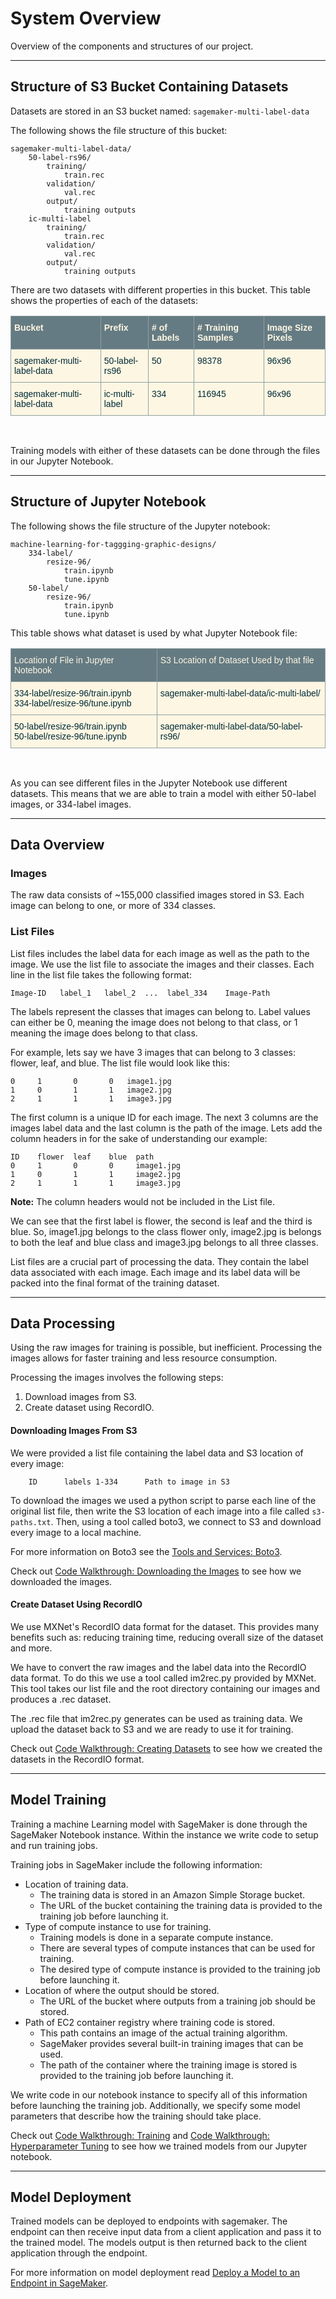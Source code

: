 # System Overview
Overview of the components and structures of our project. 

---
## Structure of S3 Bucket Containing Datasets

Datasets are stored in an S3 bucket named: ``sagemaker-multi-label-data``

The following shows the file structure of this bucket:

    sagemaker-multi-label-data/
        50-label-rs96/
            training/
                train.rec
            validation/
                val.rec
            output/
                training outputs
        ic-multi-label
            training/
                train.rec
            validation/
                val.rec
            output/
                training outputs

There are two datasets with different properties in this bucket. This table shows the properties of each of the datasets:

<style type="text/css">
.tg  {border-collapse:collapse;border-color:#93a1a1;border-spacing:0;}
.tg td{background-color:#fdf6e3;border-color:#93a1a1;border-style:solid;border-width:1px;color:#002b36;
  font-family:Arial, sans-serif;font-size:14px;overflow:hidden;padding:10px 5px;word-break:normal;}
.tg th{background-color:#657b83;border-color:#93a1a1;border-style:solid;border-width:1px;color:#fdf6e3;
  font-family:Arial, sans-serif;font-size:14px;font-weight:normal;overflow:hidden;padding:10px 5px;word-break:normal;}
.tg .tg-1wig{font-weight:bold;text-align:left;vertical-align:top}
.tg .tg-0lax{text-align:left;vertical-align:top}
</style>
<table class="tg">
<thead>
  <tr>
    <th class="tg-1wig">Bucket </th>
    <th class="tg-1wig">Prefix</th>
    <th class="tg-1wig"># of Labels</th>
    <th class="tg-1wig"># Training Samples</th>
    <th class="tg-1wig">Image Size Pixels</th>
  </tr>
</thead>
<tbody>
  <tr>
    <td class="tg-0lax">sagemaker-multi-label-data</td>
    <td class="tg-0lax">50-label-rs96</td>
    <td class="tg-0lax">50</td>
    <td class="tg-0lax">98378</td>
    <td class="tg-0lax">96x96</td>
  </tr>
  <tr>
    <td class="tg-0lax">sagemaker-multi-label-data</td>
    <td class="tg-0lax">ic-multi-label</td>
    <td class="tg-0lax">334</td>
    <td class="tg-0lax">116945</td>
    <td class="tg-0lax">96x96</td>
  </tr>
</tbody>
</table>
<p>&nbsp;</p>

Training models with either of these datasets can be done through the files in our Jupyter Notebook.

---
##  Structure of Jupyter Notebook

The following shows the file structure of the Jupyter notebook:

    machine-learning-for-taggging-graphic-designs/
        334-label/
            resize-96/
                train.ipynb
                tune.ipynb
        50-label/
            resize-96/
                train.ipynb
                tune.ipynb

This table shows what dataset is used by what Jupyter Notebook file:

<style type="text/css">
.tg  {border-collapse:collapse;border-color:#93a1a1;border-spacing:0;}
.tg td{background-color:#fdf6e3;border-color:#93a1a1;border-style:solid;border-width:1px;color:#002b36;
  font-family:Arial, sans-serif;font-size:14px;overflow:hidden;padding:10px 5px;word-break:normal;}
.tg th{background-color:#657b83;border-color:#93a1a1;border-style:solid;border-width:1px;color:#fdf6e3;
  font-family:Arial, sans-serif;font-size:14px;font-weight:normal;overflow:hidden;padding:10px 5px;word-break:normal;}
.tg .tg-0lax{text-align:left;vertical-align:top}
</style>
<table class="tg">
<thead>
  <tr>
    <th class="tg-0lax">Location of File in Jupyter Notebook</th>
    <th class="tg-0lax">S3 Location of Dataset Used by that file</th>
  </tr>
</thead>
<tbody>
  <tr>
    <td class="tg-0lax">334-label/resize-96/train.ipynb<br>334-label/resize-96/tune.ipynb</td>
    <td class="tg-0lax">sagemaker-multi-label-data/ic-multi-label/</td>
  </tr>
  <tr>
    <td class="tg-0lax">50-label/resize-96/train.ipynb<br>50-label/resize-96/tune.ipynb</td>
    <td class="tg-0lax">sagemaker-multi-label-data/50-label-rs96/</td>
  </tr>
</tbody>
</table>
<p>&nbsp;</p>

As you can see different files in the Jupyter Notebook use different datasets. This means that we are able to train a model with either 50-label images, or 334-label images.

---
## Data Overview
### Images

The raw data consists of ~155,000 classified images stored in S3. Each image can belong to one, or more of 334 classes. 

### List Files
List files includes the label data for each image as well as the path to the image. We use the list file to associate the images and their classes.
Each line in the list file takes the following format:

    Image-ID   label_1   label_2  ...  label_334    Image-Path  

The labels represent the classes that images can belong to. Label values can either be 0, meaning the image does not belong to that class, or 1 meaning the image does belong to that class.

For example, lets say we have 3 images that can belong to 3 classes: flower, leaf, and blue. The list file would look like this:


    0     1       0       0   image1.jpg
    1     0       1       1   image2.jpg
    2     1       1       1   image3.jpg

The first column is a unique ID for each image. The next 3 columns are the images label data and the last column is the path of the image. Lets add the column headers in for the sake of understanding our example:

    ID    flower  leaf    blue  path
    0     1       0       0     image1.jpg
    1     0       1       1     image2.jpg
    2     1       1       1     image3.jpg

**Note:** The column headers would not be included in the List file.

We can see that the first label is flower, the second is leaf and the third is blue. So, image1.jpg belongs to the class flower only, image2.jpg is belongs to both the leaf and blue class and image3.jpg belongs to all three classes.

List files are a crucial part of processing the data. They contain the label data associated with each image. Each image and its label data will be packed into the final format of the training dataset. 

---
## Data Processing

Using the raw images for training is possible, but inefficient. Processing the images allows for faster training and less resource consumption.

Processing the images involves the following steps:

1. Download images from S3.
2. Create dataset using RecordIO.

#### Downloading Images From S3
We were provided a list file containing the label data and S3 location of every image: 

        ID      labels 1-334      Path to image in S3

To download the images we used a python script to parse each line of the original list file, then write the S3 location of each image into a file called ``s3-paths.txt``. Then, using a tool called boto3, we connect to S3 and download every image to a local machine.

For more information on Boto3 see the [Tools and Services: Boto3](tands.md#boto3).

Check out [Code Walkthrough: Downloading the Images](code-walthroughs.md#downloading-the-images) to see how we downloaded the images.

#### Create Dataset Using RecordIO

We use MXNet's RecordIO data format for the dataset. This provides many benefits such as: reducing training time, reducing overall size of the dataset and more.

We have to convert the raw images and the label data into the RecordIO data format. To do this we use a tool called im2rec.py provided by MXNet. This tool takes our list file and the root directory containing our images and produces a .rec dataset. 

The .rec file that im2rec.py generates can be used as training data. We upload the dataset back to S3 and we are ready to use it for training.

Check out [Code Walkthrough: Creating Datasets](code-walthroughs.md#code-walkthrough-creating-datasets) to see how we created the datasets in the RecordIO format.

---
## Model Training
Training a machine Learning model with SageMaker is done through the SageMaker Notebook instance. Within the instance we write code to setup and run training jobs.

Training jobs in SageMaker include the following information:

- Location of training data.
    - The training data is stored in an Amazon Simple Storage bucket.
    - The URL of the bucket containing the training data is provided to the training job before launching it.
- Type of compute instance to use for training.
    - Training models is done in a separate compute instance.
    - There are several types of compute instances that can be used for training. 
    - The desired type of compute instance is provided to the training job before launching it.
- Location of where the output should be stored.
    - The URL of the bucket where outputs from a training job should be stored.
- Path of EC2 container registry where training code is stored.
    - This path contains an image of the actual training algorithm.
    - SageMaker provides several built-in training images that can be used.
    - The path of the container where the training image is stored is provided to the training job before launching it.

We write code in our notebook instance to specify all of this information before launching the training job. Additionally, we specify some model parameters that describe how the training should take place.

Check out [Code Walkthrough: Training](code-walthroughs.md#code-walkthrough-training) and [Code Walkthrough: Hyperparameter Tuning](code-walthroughs.md#code-walkthrough-hyperparameter-tuning) to see how we trained models from our Jupyter notebook.


---
## Model Deployment
Trained models can be deployed to endpoints with sagemaker. The endpoint can then receive input data from a client application and pass it to the trained model. The models output is then returned back to the client application through the endpoint. 

For more information on model deployment read [Deploy a Model to an Endpoint in SageMaker](https://docs.aws.amazon.com/sagemaker/latest/dg/how-it-works-deployment.html).


